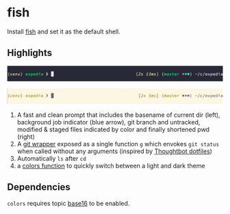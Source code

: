 # fish

Install [fish](https://fishshell.com) and set it as the default shell.

## Highlights

![prompt](images/prompt-dark.png)

![prompt](images/prompt-light.png)

1. A fast and clean prompt that includes the basename of current dir (left),
   background job indicator (blue arrow), git branch and untracked, modified &
   staged files indicated by color and finally shortened pwd (right)
2. A [git
   wrapper](https://github.com/arumoy-shome/dotfiles/blob/master/fish/functions/g.fish)
   exposed as a single function `g` which envokes `git status` when called
   without any arguments (inspired by [Thoughtbot
   dotfiles](https://github.com/thoughtbot/dotfiles/blob/master/zsh/functions/g))
3. Automatically `ls` after `cd`
4. a [colors
   function](https://github.com/arumoy-shome/dotfiles/blob/master/fish/functions/colors.fish)
   to quickly switch between a light and dark theme

## Dependencies

`colors` requires topic
[base16](https://github.com/arumoy-shome/dotfiles/tree/master/base16) to be enabled.
